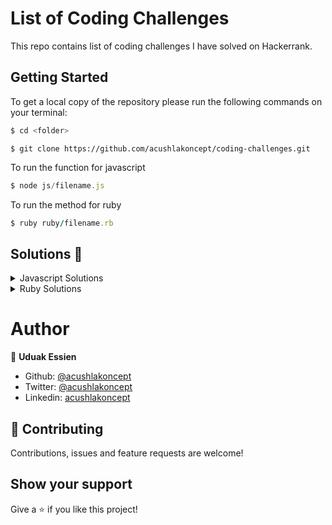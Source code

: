# List of Coding Challenges

This repo contains list of coding challenges I have solved on Hackerrank.

## Getting Started

To get a local copy of the repository please run the following commands on your terminal:

```bash
$ cd <folder>
```

```shell
$ git clone https://github.com/acushlakoncept/coding-challenges.git
```

To run the function for javascript

```javascript
$ node js/filename.js
```

To run the method for ruby

```ruby
$ ruby ruby/filename.rb
```

## Solutions 🙂

<details markdown="block">
  <summary> Javascript Solutions </summary>

- [destroyer](https://github.com/acushlakoncept/coding-challenges/blob/master/js/destroyer.js)

- [reverseString](https://github.com/acushlakoncept/coding-challenges/blob/master/js/reverse_string.js)

- [translatePigLatin](https://github.com/acushlakoncept/coding-challenges/blob/master/js/translate_piglatin.js)

- [truncate_string](https://github.com/acushlakoncept/coding-challenges/blob/master/js/truncate_string.js)

- [convert_html](https://github.com/acushlakoncept/coding-challenges/blob/master/js/convert_html.js)

- [pair_element](https://github.com/acushlakoncept/coding-challenges/blob/master/js/pair_element.js)

- [sum_prime](https://github.com/acushlakoncept/coding-challenges/blob/master/js/sum_prime.js)

- [chunk_array](https://github.com/acushlakoncept/coding-challenges/blob/master/js/chunk_array.js)

- [getindex](https://github.com/acushlakoncept/coding-challenges/blob/master/js/getindex.js)

- [staircase](https://github.com/acushlakoncept/coding-challenges/blob/master/js/staircase.js)

- [birthday_cake_candles](https://github.com/acushlakoncept/coding-challenges/blob/master/js/birthday_cake_candles.js)

- [breaking_records](https://github.com/acushlakoncept/coding-challenges/blob/master/js/breaking_records.js)

- [title_case](https://github.com/acushlakoncept/coding-challenges/blob/master/js/title_case.js)

- [franken_splice](https://github.com/acushlakoncept/coding-challenges/blob/master/js/franken_splice.js)

- [counting_valleys](https://github.com/acushlakoncept/coding-challenges/blob/master/js/counting_valleys.js)

- [stock_merchant](https://github.com/acushlakoncept/coding-challenges/blob/master/js/stock_merchant.js)

- [add_up_to_n](https://github.com/acushlakoncept/coding-challenges/blob/master/js/add_up_to_n.js)

- [migratory_birds](https://github.com/acushlakoncept/coding-challenges/blob/master/js/migratory_birds.js)

- [same](https://github.com/acushlakoncept/coding-challenges/blob/master/js/same.js)

- [sum_zero](https://github.com/acushlakoncept/coding-challenges/blob/master/js/sum_zero.js)

- [mode](https://github.com/acushlakoncept/coding-challenges/blob/master/js/mode.js)



  </details>

<details markdown="block">
  <summary> Ruby Solutions </summary>

- [drawing_book](https://github.com/acushlakoncept/coding-challenges/blob/master/ruby/drawing_book.rb)

- [repeated_strings](https://github.com/acushlakoncept/coding-challenges/blob/master/ruby/repeated_strings.rb)

- [electronic_shop](https://github.com/acushlakoncept/coding-challenges/blob/master/ruby/electronic_shop.rb)

  </details>

# Author

👤 **Uduak Essien**

- Github: [@acushlakoncept](https://github.com/acushlakoncept/)
- Twitter: [@acushlakoncept](https://twitter.com/acushlakoncept)
- Linkedin: [acushlakoncept](https://www.linkedin.com/in/acushlakoncept/)

## 🤝 Contributing

Contributions, issues and feature requests are welcome!

## Show your support

Give a ⭐️ if you like this project!
